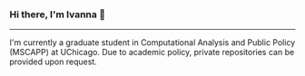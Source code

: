 ### Hi there, I'm Ivanna 👋

-----------------------------

I'm currently a graduate student in Computational Analysis and Public Policy (MSCAPP) at UChicago. Due to academic policy, private repositories can be provided upon request.

<!--
**ivannarodriguez/ivannarodriguez** is a ✨ _special_ ✨ repository because its `README.md` (this file) appears on your GitHub profile.

Here are some ideas to get you started:

- 🔭 I’m currently working on ...
- 🌱 I’m currently learning ...
- 👯 I’m looking to collaborate on ...
- 🤔 I’m looking for help with ...
- 💬 Ask me about ...
- 📫 How to reach me: ...
- 😄 Pronouns: ...
- ⚡ Fun fact: ...
-->
